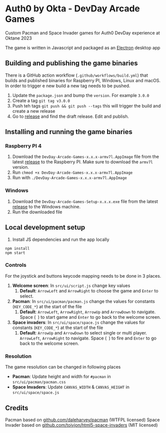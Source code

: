 # Auth0 by Okta - DevDay Arcade Games

Custom Pacman and Space Invader games for Auth0 DevDay experience at Oktane 2023

The game is written in Javascript and packaged as an [Electron](https://www.electronjs.org/) desktop app

## Building and publishing the game binaries

There is a GitHub action workflow (`.github/workflows/build.yml`) that builds and published binaries for Raspberry PI, Windows, Linux and macOS. In order to trigger e new build a new tag needs to be pushed.

1. Update the `package.json` and bump the `version`. For example `3.0.0`
2. Create a tag `git tag v3.0.0`
3. Push teh tags `git push && git push --tags` this will trigger the build and create a new release
4. Go to [release](https://github.com/oktadev/devdays-arcade-games/releases) and find the draft release. Edit and publish.

## Installing and running the game binaries

### Raspberry PI 4

1. Download the `DevDay-Arcade-Games-x.x.x-armv7l.AppImage` file from the latest [release](https://github.com/oktadev/devdays-arcade-games/releases) to the Raspberry PI. Make sure to download the `armv7l` version.
2. Run `chmod +x DevDay-Arcade-Games-x.x.x-armv7l.AppImage`
3. Run with `./DevDay-Arcade-Games-x.x.x-armv7l.AppImage`

### Windows

1. Download the `DevDay-Arcade-Games-Setup-x.x.x.exe` file from the latest [release](https://github.com/oktadev/devdays-arcade-games/releases) to the Windows machine.
2. Run the downloaded file

## Local development setup

1. Install JS dependencies and run the app locally

```
npm install
npm start
```

### Controls

For the joystick and buttons keycode mapping needs to be done in 3 places.

1. **Welcome screen**: In `src/ui/script.js` change key values
   1. **Default**: `ArrowLeft` and `ArrowRight` to choose the game and `Enter` to select.
2. **Pacman**: In `src/ui/pacman/pacman.js` change the values for constants (`KEY_CODE_*`) at the start of the file
   1. **Default**: `ArrowLeft`, `ArrowRight`, `ArrowUp` and `ArrowDown` to navigate. Space (` `) to start game and `Enter` to go back to the welcome screen.
3. **Space invaders**: In `src/ui/space/space.js` change the values for constants (`KEY_CODE_*`) at the start of the file
   1. **Default**: `ArrowUp` and `ArrowDown` to select single or multi player. `ArrowLeft`, `ArrowRight` to navigate. Space (` `) to fire and `Enter` to go back to the welcome screen.

### Resolution

The game resolution can be changed in following places

- **Pacman**: Update height and width for `#pacman` in `src/ui/pacman/pacman.css`
- **Space Invaders**: Update `CANVAS_WIDTH` & `CANVAS_HEIGHT` in `src/ui/space/space.js`

## Credits

Pacman based on [github.com/daleharvey/pacman](https://github.com/daleharvey/pacman) (WTFPL licensed)
Space Invader based on [github.com/toivjon/html5-space-invaders](https://github.com/toivjon/html5-space-invaders) (MIT licensed)
